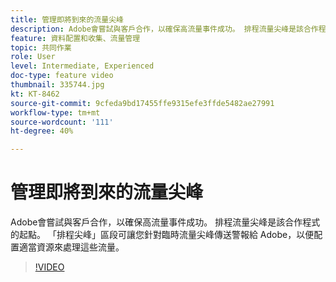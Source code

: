 ```yaml
---
title: 管理即將到來的流量尖峰
description: Adobe會嘗試與客戶合作，以確保高流量事件成功。 排程流量尖峰是該合作程式的起點。 「排程尖峰」區段可讓您針對臨時流量尖峰傳送警報給 Adobe，以便配置適當資源來處理這些流量。
feature: 資料配置和收集、流量管理
topic: 共同作業
role: User
level: Intermediate, Experienced
doc-type: feature video
thumbnail: 335744.jpg
kt: KT-8462
source-git-commit: 9cfeda9bd17455ffe9315efe3ffde5482ae27991
workflow-type: tm+mt
source-wordcount: '111'
ht-degree: 40%

---
```



# 管理即將到來的流量尖峰

Adobe會嘗試與客戶合作，以確保高流量事件成功。 排程流量尖峰是該合作程式的起點。 「排程尖峰」區段可讓您針對臨時流量尖峰傳送警報給 Adobe，以便配置適當資源來處理這些流量。


>[!VIDEO](https://video.tv.adobe.com/v/335744/?quality=12&learn=on)